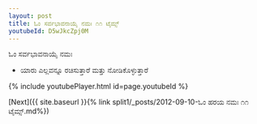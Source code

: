 ```yaml
---
layout: post
title: ಓಂ ಸರ್ವಭಾವನಾಯೈ ನಮಃ ೧೧ ಟೈಮ್ಸ್
youtubeId: D5wJkcZpj0M
---
```

 
 
 ಓಂ ಸರ್ವಭಾವನಾಯೈ ನಮಃ  
 
 -  ಯಾರು ಎಲ್ಲವನ್ನೂ ರಚಿಸುತ್ತಾರೆ ಮತ್ತು ನೋಡಿಕೊಳ್ಳುತ್ತಾರೆ 
 
  
 
  
 
 
 
 
 
 


{% include youtubePlayer.html id=page.youtubeId %}
 
[Next]({{ site.baseurl }}{% link  split1/_posts/2012-09-10-ಓಂ ಹರಯ ನಮಃ ೧೧ ಟೈಮ್ಸ್.md%})
 
